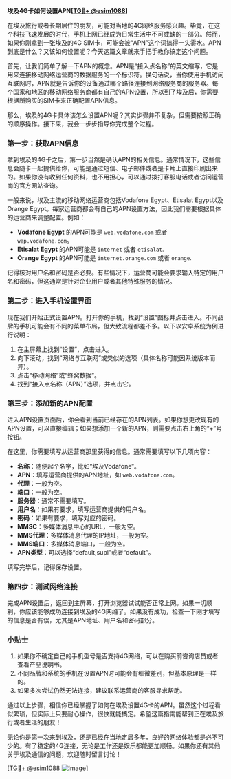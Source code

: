 **埃及4G卡如何设置APN[[TG💪+ @esim1088](https://t.me/s/esim1088)]**

在埃及旅行或者长期居住的朋友，可能对当地的4G网络服务感兴趣。毕竟，在这个科技飞速发展的时代，手机上网已经成为日常生活中不可或缺的一部分。然而，如果你刚拿到一张埃及的4G SIM卡，可能会被“APN”这个词搞得一头雾水。APN到底是什么？又该如何设置呢？今天这篇文章就来手把手教你搞定这个问题。

首先，让我们简单了解一下APN的概念。APN是“接入点名称”的英文缩写，它是用来连接移动网络运营商的数据服务的一个标识符。换句话说，当你使用手机访问互联网时，APN就是告诉你的设备通过哪个路径连接到网络服务商的服务器。每个国家和地区的移动网络服务商都有自己的APN设置，所以到了埃及后，你需要根据所购买的SIM卡来正确配置APN信息。

那么，埃及的4G卡具体该怎么设置APN呢？其实步骤并不复杂，但需要按照正确的顺序操作。接下来，我会一步步指导你完成整个过程。

### 第一步：获取APN信息

拿到埃及的4G卡之后，第一步当然是确认APN的相关信息。通常情况下，这些信息会随卡一起提供给你，可能是通过短信、电子邮件或者是卡片上直接印刷出来的。如果你没有收到任何资料，也不用担心，可以通过拨打客服电话或者访问运营商的官方网站查询。

一般来说，埃及主流的移动网络运营商包括Vodafone Egypt、Etisalat Egypt以及Orange Egypt。每家运营商都会有自己的APN设置方法，因此我们需要根据具体的运营商来调整配置。例如：

- **Vodafone Egypt** 的APN可能是 `web.vodafone.com` 或者 `wap.vodafone.com`。
- **Etisalat Egypt** 的APN可能是 `internet` 或者 `etisalat`.
- **Orange Egypt** 的APN可能是 `internet.orange.com` 或者 `orange`.

记得核对用户名和密码是否必要。有些情况下，运营商可能会要求输入特定的用户名和密码，但这通常是针对企业用户或者其他特殊服务的情况。

### 第二步：进入手机设置界面

现在我们开始正式设置APN。打开你的手机，找到“设置”图标并点击进入。不同品牌的手机可能会有不同的菜单布局，但大致流程都差不多。以下以安卓系统为例进行说明：

1. 在主屏幕上找到“设置”，点击进入。
2. 向下滚动，找到“网络与互联网”或类似的选项（具体名称可能因系统版本而异）。
3. 点击“移动网络”或“蜂窝数据”。
4. 找到“接入点名称（APN）”选项，并点击它。

### 第三步：添加新的APN配置

进入APN设置页面后，你会看到当前已经存在的APN列表。如果你想更改现有的APN设置，可以直接编辑；如果想添加一个新的APN，则需要点击右上角的“+”号按钮。

在这里，你需要填写从运营商那里获得的信息。通常需要填写以下几项内容：

- **名称**：随便起个名字，比如“埃及Vodafone”。
- **APN**：填写运营商提供的APN地址，如 `web.vodafone.com`。
- **代理**：一般为空。
- **端口**：一般为空。
- **服务器**：通常不需要填写。
- **用户名**：如果有要求，填写运营商提供的用户名。
- **密码**：如果有要求，填写对应的密码。
- **MMSC**：多媒体消息中心的URL，一般为空。
- **MMS代理**：多媒体消息代理的IP地址，一般为空。
- **MMS端口**：多媒体消息端口，一般为空。
- **APN类型**：可以选择“default,supl”或者“default”。

填写完毕后，记得保存设置。

### 第四步：测试网络连接

完成APN设置后，返回到主屏幕，打开浏览器试试能否正常上网。如果一切顺利，你应该能够成功连接到埃及的4G网络了。如果没有成功，检查一下刚才填写的信息是否有误，尤其是APN地址、用户名和密码部分。

### 小贴士

1. 如果你不确定自己的手机型号是否支持4G网络，可以在购买前咨询店员或者查看产品说明书。
2. 不同品牌和系统的手机在设置APN时可能会有细微差别，但基本原理是一样的。
3. 如果多次尝试仍然无法连接，建议联系运营商的客服寻求帮助。

通过以上步骤，相信你已经掌握了如何在埃及设置4G卡的APN。虽然这个过程看似繁琐，但实际上只要耐心操作，很快就能搞定。希望这篇指南能帮到正在埃及旅行或者生活的朋友！

无论你是第一次来到埃及，还是已经在当地定居多年，良好的网络体验都是必不可少的。有了稳定的4G连接，无论是工作还是娱乐都能更加顺畅。如果你还有其他关于埃及通信的问题，欢迎随时留言讨论！

[[TG💪+ @esim1088](https://t.me/s/esim1088) ![Image](https://i.postimg.cc/4NQfJmqS/Snipaste-2025-05-13-00-14-12.png)]